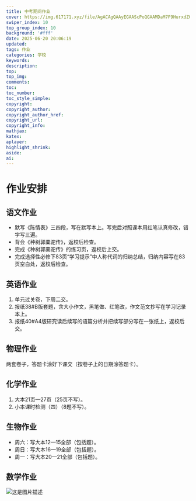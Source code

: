 ```yaml
---
title: 中考期间作业
cover: https://img.617171.xyz/file/AgACAgQAAyEGAAScPoQGAAMDaM7F9HurxdZQZWmg4TV0StA-NGQAAvTIMRtSUXFSOgZLxykT6bIBAAMCAAN4AAM2BA.jpg
swiper_index: 10
top_group_index: 10
background: '#fff'
date: 2025-06-20 20:06:19
updated:
tags: 作业
categories: 学校
keywords:
description:
top:
top_img:
comments:
toc:
toc_number:
toc_style_simple:
copyright:
copyright_author:
copyright_author_href:
copyright_url:
copyright_info:
mathjax:
katex:
aplayer:
highlight_shrink:
aside:
ai:
---
```

# 作业安排

## 语文作业
- 默写《陈情表》三四段，写在默写本上。写完后对照课本用红笔认真修改，错字写三遍。
- 背会《种树郭橐驼传》，返校后检查。
- 完成《种树郭橐驼传》的练习页，返校后上交。
- 完成选择性必修下83页“学习提示”中人称代词的归纳总结，归纳内容写在83页空白处，返校后检查。

## 英语作业
1. 单元过关卷，下周二交。
2. 报纸38#B版套题，含大小作文，黑笔做、红笔改，作文范文抄写在学习记录本上。
3. 报纸40#A4版研究读后续写的语篇分析并把续写部分写在一张纸上，返校后交。

## 物理作业
两套卷子，答题卡涂好下课交（按卷子上的日期涂答题卡）。

## 化学作业
1. 大本21页—27页（25页不写）。
2. 小本课时检测（四）（8题不写）。

## 生物作业
- 周六：写大本12—15全部（包括题）。
- 周日：写大本16—19全部（包括题）。
- 周一：写大本20—21全部（包括题）。
## 数学作业
![这是图片描述](https://cdn-fusion.imgcdn.store/i/2025/qHZq7swABcLLFMXX.jpg)
